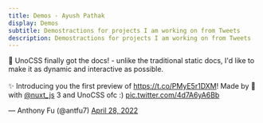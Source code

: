 ```yaml
---
title: Demos - Ayush Pathak
display: Demos
subtitle: Demostractions for projects I am working on from Tweets
description: Demostractions for projects I am working on from Tweets
---
```


<Tweet>
<p lang="en" dir="ltr">🌈 UnoCSS finally got the docs! - unlike the traditional static docs, I&#39;d like to make it as dynamic and interactive as possible.<br><br>✨ Introducing you the first preview of <a href="https://t.co/PMyE5r1DXM">https://t.co/PMyE5r1DXM</a>! Made by 💚 with <a href="https://twitter.com/nuxt_js?ref_src=twsrc%5Etfw">@nuxt_js</a> 3 and UnoCSS ofc :) <a href="https://t.co/4d7A6yA6Bb">pic.twitter.com/4d7A6yA6Bb</a></p>&mdash; Anthony Fu (@antfu7) <a href="https://twitter.com/antfu7/status/1519684898344554500?ref_src=twsrc%5Etfw">April 28, 2022</a>
</Tweet>
